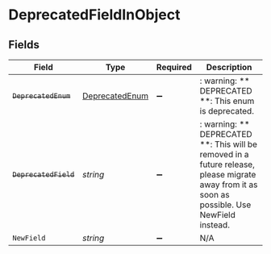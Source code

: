 # DeprecatedFieldInObject


## Fields

| Field                                                                                                                                         | Type                                                                                                                                          | Required                                                                                                                                      | Description                                                                                                                                   |
| --------------------------------------------------------------------------------------------------------------------------------------------- | --------------------------------------------------------------------------------------------------------------------------------------------- | --------------------------------------------------------------------------------------------------------------------------------------------- | --------------------------------------------------------------------------------------------------------------------------------------------- |
| ~~`DeprecatedEnum`~~                                                                                                                          | [DeprecatedEnum](../../models/shared/DeprecatedEnum.md)                                                                                       | :heavy_minus_sign:                                                                                                                            | : warning: ** DEPRECATED **: This enum is deprecated.                                                                                         |
| ~~`DeprecatedField`~~                                                                                                                         | *string*                                                                                                                                      | :heavy_minus_sign:                                                                                                                            | : warning: ** DEPRECATED **: This will be removed in a future release, please migrate away from it as soon as possible. Use NewField instead. |
| `NewField`                                                                                                                                    | *string*                                                                                                                                      | :heavy_minus_sign:                                                                                                                            | N/A                                                                                                                                           |